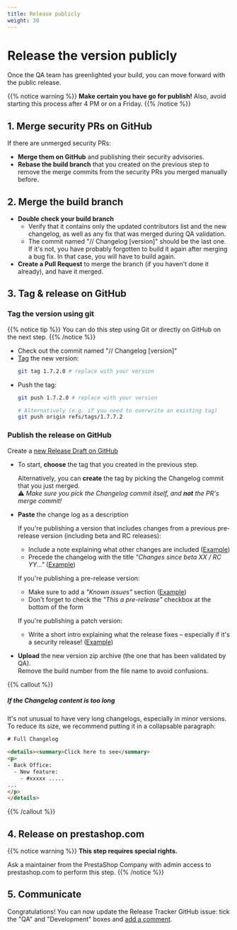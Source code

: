 ```yaml
---
title: Release publicly
weight: 30
---
```


# Release the version publicly

Once the QA team has greenlighted your build, you can move forward with the public release.

{{% notice warning %}}
**Make certain you have go for publish!** Also, avoid starting this process after 4 PM or on a Friday.
{{% /notice %}}

## 1. Merge security PRs on GitHub

If there are unmerged security PRs:

- **Merge them on GitHub** and publishing their security advisories.
- **Rebase the build branch** that you created on the previous step to remove the merge commits from the security PRs you merged manually before. 

## 2. Merge the build branch

- **Double check your build branch**
  - Verify that it contains only the updated contributors list and the new changelog, as well as any fix that was merged during QA validation.
  - The commit named "// Changelog [version]" should be the last one.  
    If it's not, you have probably forgotten to build it again after merging a bug fix. In that case, you will have to build again. 
- **Create a Pull Request** to merge the branch (if you haven't done it already), and have it merged.

## 3. Tag & release on GitHub

### Tag the version using git

{{% notice tip %}}
You can do this step using Git or directly on GitHub on the next step.
{{% /notice %}}

- Check out the commit named "// Changelog [version]"
- [Tag][git-tag] the new version:
    ```bash
    git tag 1.7.2.0 # replace with your version
    ```
- Push the tag:
    ```bash
    git push 1.7.2.0 # replace with your version
  
    # Alternatively (e.g. if you need to overwrite an existing tag)
    git push origin refs/tags/1.7.7.2
    ```

### Publish the release on GitHub

Create a [new Release Draft on GitHub](https://github.com/PrestaShop/PrestaShop/releases/new)

- To start, **choose** the tag that you created in the previous step.

  Alternatively, you can **create** the tag by picking the Changelog commit that you just merged.  
    ⚠️ _Make sure you pick the Changelog commit itself, and **not** the PR's merge commit!_

- **Paste** the change log as a description
   
  If you're publishing a version that includes changes from a previous pre-release version (including beta and RC releases):

  - Include a note explaining what other changes are included ([Example](https://github.com/PrestaShop/PrestaShop/releases/tag/1.7.6.0))
  - Precede the changelog with the title _"Changes since beta XX / RC YY..."_ ([Example](https://github.com/PrestaShop/PrestaShop/releases/tag/1.7.6.0-rc.1))
        
  If you're publishing a pre-release version:
  
  - Make sure to add a _"Known issues"_ section ([Example](https://github.com/PrestaShop/PrestaShop/releases/tag/1.7.6.0-beta.1))
  - Don't forget to check the _"This a pre-release"_ checkbox at the bottom of the form
  
  If you're publishing a patch version:
  
  - Write a short intro explaining what the release fixes – especially if it's a security release! ([Example](https://github.com/PrestaShop/PrestaShop/releases/tag/1.7.5.1))

- **Upload** the new version zip archive (the one that has been validated by QA).  
  Remove the build number from the file name to avoid confusions.

{{% callout %}}
##### If the Changelog content is too long

It's not unusual to have very long changelogs, especially in minor versions. To reduce its size, we recommend putting it in a collapsable paragraph:

```html
# Full Changelog
 
<details><summary>Click here to see</summary>
<p>
- Back Office:
  - New feature:
    - #xxxxx .....
...
</p>
</details>
```
{{% /callout %}}

## 4. Release on prestashop.com

{{% notice warning %}}
**This step requires special rights.**

Ask a maintainer from the PrestaShop Company with admin access to prestashop.com to perform this step.
{{% /notice %}}

## 5. Communicate

Congratulations! You can now update the Release Tracker GitHub issue: tick the "QA" and "Development" boxes and [add a comment](https://github.com/PrestaShop/PrestaShop/issues/19959#issuecomment-653083656).


[git-tag]: https://git-scm.com/book/en/v2/Git-Basics-Tagging
